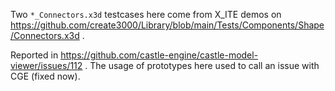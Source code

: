 Two `*_Connectors.x3d` testcases here come from X_ITE demos on
https://github.com/create3000/Library/blob/main/Tests/Components/Shape/Connectors.x3d .

Reported in https://github.com/castle-engine/castle-model-viewer/issues/112 .
The usage of prototypes here used to call an issue with CGE (fixed now).
